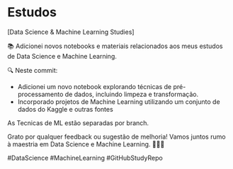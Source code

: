 # Estudos

[Data Science & Machine Learning Studies]

📚 Adicionei novos notebooks e materiais relacionados aos meus estudos de Data Science e Machine Learning. 

🔍 Neste commit:
- Adicionei um novo notebook explorando técnicas de pré-processamento de dados, incluindo limpeza e transformação.
- Incorporado projetos de Machine Learning utilizando um conjunto de dados do Kaggle e outras fontes

As Tecnicas de ML estão separadas por branch.

Grato por qualquer feedback ou sugestão de melhoria! Vamos juntos rumo à maestria em Data Science e Machine Learning. 🚀🔬🤖

#DataScience #MachineLearning #GitHubStudyRepo
